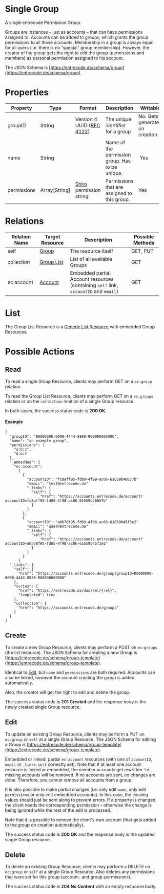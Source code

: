# Single Group 
A single entrecode Permission Group.

Groups are instances – just as accounts – that can have permissions assigned to. Accounts can be added to groups, which grants the group permissions to all those accounts.
Membership in a group is always equal for all users (i.e. there is no "special" group membership). However, the creator of the group gets the right to edit the group (permissions and members) as personal permission assigned to his account.

The JSON Schema is [https://entrecode.de/schema/group](https://entrecode.de/schema/group)

# Properties

| Property | Type | Format | Description | Writable |
|----------|------|--------|-------------|----------|
|groupID| String | Version 4 UUID ([RFC 4122](http://tools.ietf.org/html/rfc4122))| The unique identifier for a group | No. Gets generated on creation. |
|name   | String | | Name of the permission group. Has to be unique. | Yes|
|permissions   |Array[String]|[Shiro](https://www.npmjs.com/package/shiro-trie) permission string|Permissions that are assigned to this group. |Yes|

# Relations

| Relation Name | Target Resource | Description |Possible Methods |
|---------------|-----------------|-------------|-----------------|
| self          | [Group](#)| The resource itself | GET, PUT |
| collection    | [Group List](#list)| List of all available Groups | GET |
| ec:account| [Account](./account/) | Embedded partial Account resources (containing `self` link, `accountID` and `email`) | GET |


# List

The Group List Resource is a [Generic List Resource](/#generic-list-resources) with embedded Group Resources.

# Possible Actions

## Read

To read a single Group Resource, clients may perform GET on a `ec:group` relation.

To read the Group List Resource, clients may perform GET on a `ec:groups` relation or on the `collection` relation of a single Group resource.

In both cases, the success status code is **200 OK.**


#### Example
```
{
  "groupID": "00000000-0000-4444-8888-000000000000",
  "name": "an example group",
  "permissions": [
    "a:b:c",
    "d:e:f
  ],
  "_embedded": {
    "ec:account":
      [
        {
          "accountID": "fc8aff95-fd00-4f98-ac06-61659b48657b"
          "email": "test@entrecode.de"
          "_links": {
            "self": {
                "href": "https://accounts.entrecode.de/account?accountID=fc8aff95-fd00-4f98-ac06-61659b48657b"
            }
          }
        },
        {
          "accountID": "a6b78f95-fd00-4f98-ac06-61659b45f3e2"
          "email": "user@entrecode.de"
          "_links": {
            "self": {
                "href": "https://accounts.entrecode.de/account?accountID=a6b78f95-fd00-4f98-ac06-61659b45f3e2"
            }
          }
        }
      ]
  "_links": {
    "self": {
      "href": "https://accounts.entrecode.de/group?groupID=00000000-0000-4444-8888-000000000000"
    },
    "curies": {
      "href": "https://entrecode.de/doc/rel/{rel}",
      "templated": true
    },
    "collection": {
      "href": "https://accounts.entrecode.de/groups"
    }
  }
}
```


## Create

To create a new Group Resource, clients may perform a POST on `ec:groups` (the list resource). The JSON Schema for creating a new Group is [https://entrecode.de/schema/group-template](https://entrecode.de/schema/group-template). 

Identical to [Edit](#edit), but `name` and `permissions` are both required. Accounts can also be linked, however the account creating the group is added automatically.

Also, the creator will get the right to edit and delete the group.

The success status code is **201 Created** and the response body is the newly created single Group resource.


## Edit

To update an existing Group Resource, clients may perform a PUT on `ec:group` or `self` at a single Group Resource. The JSON Schema for editing a Group is [https://entrecode.de/schema/group-template](https://entrecode.de/schema/group-template). 

Embedded or linked: partial `ec:account` resources (with one of `accountID`, `email` or `_links.self` correctly set). Note that if at least one account resource is linked or embedded, the member accounts get rewritten. I.e., missing accounts will be removed.
If no accounts are sent, no changes are done. Therefore, you cannot remove all accounts from a group.

It is also possible to make partial changes (i.e. only edit `name`, only edit `permissions` or only edit embedded accounts). In this case, the existing values should just be sent along to prevent errors.
If a property is changed, the client needs the corresponding permission – otherwise the change is being ignored while the rest of the edit is processed.

Note that it is possible to remove the client's own account (that gets added to the group on creation automatically). 

The success status code is **200 OK** and the response body is the updated single Group resource.


## Delete

To delete an existing Group Resource, clients may perform a DELETE on `ec:group` or `self` at a single Group Resource. 
Also deletes any permissions that were set for this group (account- and group-permissions).

The success status code is **204 No Content** with an empty response body.

